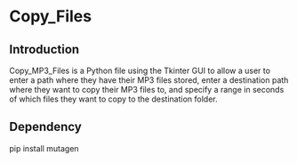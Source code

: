 # Copy_Files

## Introduction
Copy_MP3_Files is a Python file using the Tkinter GUI to allow a user to enter a path where they have their MP3 files stored, enter a destination path where they want to copy their MP3 files to, and specify a range in seconds of which files they want to copy to the destination folder.

## Dependency
pip install mutagen
